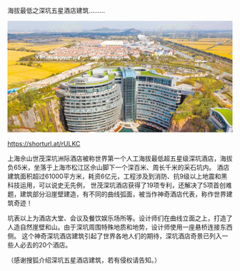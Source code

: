 海拔最低之深坑五星酒店建筑.........


![海拔最低之深坑五星酒店建筑](https://github.com/ywangnccu/ywang/blob/main/images/FiveStarDeepPitHotel.jpg)

https://shorturl.at/rULKC

上海佘山世茂深坑洲际酒店被称世界第一个人工海拔最低超五星级深坑酒店，海拔负65米，坐落于上海市松江区佘山脚下一个深百米、周长千米的采石坑内。
酒店建筑面积超过61000平方米，耗资6亿元，工程涉及到消防、抗9级以上地震和黑科技运用，可以说史无先例，
世茂深坑酒店获得了19项专利，还解决了5项首创难题，建筑部分沿崖壁建造，有不同的曲线弧面，被当作神奇酒店代表，称作世界建筑奇迹！ 


坑表以上为酒店大堂、会议及餐饮娱乐场所等。设计师们在曲线立面之上，打造了人造自然崖壁和山。由于深坑周围特殊地质和地势，设计师使用一座悬桥连接东西侧。
这个神奇深坑酒店建筑引起了世界各地人们的期待，深坑酒店奇景已列入一些人必去的20个酒店。


（感谢搜狐介绍深坑五星酒店建筑，若有侵权请告知。）
